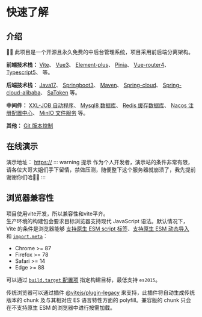 ---
---

# 快速了解
## 介绍

🎉🎉 此项目是一个开源且永久免费的中后台管理系统，项目采用前后端分离架构。 

**前端技术栈：**
[Vite](https://cn.vitejs.dev)、
[Vue3](https://cn.vuejs.org)、
[Element-plus](https://element-plus.gitee.io/zh-CN/)、
[Pinia](https://pinia.web3doc.top/)、
[Vue-router4](https://router.vuejs.org/zh/)、
[Typescript5](https://www.typescriptlang.org/zh)、
等。

**后端技术栈：**
[Java17](https://docs.oracle.com/en/java/javase/17/books.html)、
[Springboot3](https://spring.io/projects/spring-boot)、
[Maven](https://maven.apache.org/)、
[Spring-cloud](https://spring.io/projects/spring-cloud)、
[Spring-cloud-alibaba](https://spring.io/projects/spring-cloud-alibaba)、
[SaToken](https://sa-token.cc/)
等。

**中间件：**
[XXL-JOB 自动程序](https://gitee.com/xuxueli0323/xxl-job)、
[Mysql8 数据库](https://www.mysql.com/)、
[Redis 缓存数据库](https://redis.io/)、
[Nacos 注册配置中心](https://nacos.io/zh-cn/docs/v2/quickstart/quick-start.html)、
[MinIO 文件服务](https://min.io/docs)
等。

**其他：**
[Git 版本控制](https://git-scm.com/)
## 在线演示

演示地址：   <https://>
::: warning 提示
作为个人开发者，演示站的条件非常有限，请各位大哥大姐们手下留情，禁做压测，随便整下这个服务器就崩溃了，我先提前谢谢你们哈🌹🌹
:::

## 浏览器兼容性

项目使用vite开发，所以兼容性和vite平齐。<br> 
生产环境的构建包会要求目标浏览器支持现代 JavaScript 语法。默认情况下，Vite 的条件是浏览器能够 [支持原生 ESM script 标签](https://caniuse.com/es6-module)、[支持原生 ESM 动态导入](https://caniuse.com/es6-module-dynamic-import) 和 [`import.meta`](https://caniuse.com/mdn-javascript_operators_import_meta)：

- Chrome >= 87
- Firefox >= 78
- Safari >= 14
- Edge >= 88

可以通过 [`build.target` 配置项](https://cn.vitejs.dev/config/build-options.html#build-target) 指定构建目标，最低支持 `es2015`。

传统浏览器可以通过插件 [@vitejs/plugin-legacy](https://github.com/vitejs/vite/tree/main/packages/plugin-legacy) 来支持，此插件将自动生成传统版本的 chunk 及与其相对应 ES 语言特性方面的 polyfill。兼容版的 chunk 只会在不支持原生 ESM 的浏览器中进行按需加载。
